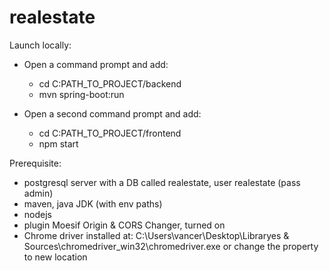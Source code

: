 # realestate
Launch locally:
- Open a command prompt and add: 
    - cd C:PATH_TO_PROJECT/backend 
    - mvn spring-boot:run

- Open a second command prompt and add: 
    - cd C:PATH_TO_PROJECT/frontend
    - npm start

Prerequisite:
- postgresql server with a DB called realestate, user realestate (pass admin)
- maven, java JDK (with env paths)
- nodejs
- plugin Moesif Origin & CORS Changer, turned on
- Chrome driver installed at: C:\Users\vancer\Desktop\Libraryes & Sources\chromedriver_win32\chromedriver.exe or change the property to new location

